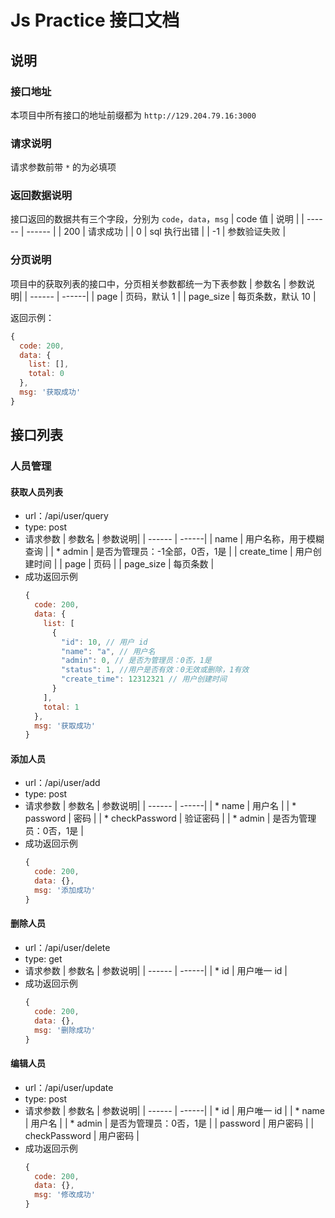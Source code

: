 # **Js Practice 接口文档**
## **说明**
### **接口地址**
本项目中所有接口的地址前缀都为 `http://129.204.79.16:3000`
### **请求说明**
请求参数前带 `*` 的为必填项
### **返回数据说明**
接口返回的数据共有三个字段，分别为 `code`，`data`，`msg`
| code 值 | 说明 |
| ------ | ------ |
| 200 | 请求成功 |
| 0 | sql 执行出错 |
| -1 | 参数验证失败 |
### **分页说明**
项目中的获取列表的接口中，分页相关参数都统一为下表参数
  | 参数名 | 参数说明|
  | ------ | ------|
  | page | 页码，默认 1 |
  | page_size | 每页条数，默认 10 |

返回示例：
``` js
{
  code: 200,
  data: {
    list: [],
    total: 0
  },
  msg: '获取成功'
}
```
## **接口列表**
### **人员管理**
#### **获取人员列表**
* url：/api/user/query
* type: post
* 请求参数
  | 参数名 | 参数说明|
  | ------ | ------|
  | name | 用户名称，用于模糊查询 |
  | * admin | 是否为管理员：-1全部，0否，1是 |
  | create_time | 用户创建时间 |
  | page | 页码 |
  | page_size | 每页条数 |
* 成功返回示例
  ```js
  {
    code: 200,
    data: {
      list: [
        {
          "id": 10, // 用户 id
          "name": "a", // 用户名
          "admin": 0, // 是否为管理员：0否，1是
          "status": 1, //用户是否有效：0无效或删除，1有效
          "create_time": 12312321 // 用户创建时间
        }
      ],
      total: 1
    },
    msg: '获取成功'
  }
  ```
#### **添加人员**
* url：/api/user/add
* type: post
* 请求参数
  | 参数名 | 参数说明|
  | ------ | ------|
  | * name | 用户名 |
  | * password | 密码 |
  | * checkPassword | 验证密码 |
  | * admin | 是否为管理员：0否，1是 |
* 成功返回示例
  ```js
  {
    code: 200,
    data: {},
    msg: '添加成功'
  }
  ```
#### **删除人员**
* url：/api/user/delete
* type: get
* 请求参数
  | 参数名 | 参数说明|
  | ------ | ------|
  | * id | 用户唯一 id |
* 成功返回示例
  ```js
  {
    code: 200,
    data: {},
    msg: '删除成功'
  }
  ```
#### **编辑人员**
* url：/api/user/update
* type: post
* 请求参数
  | 参数名 | 参数说明|
  | ------ | ------|
  | * id | 用户唯一 id |
  | * name | 用户名 |
  | * admin | 是否为管理员：0否，1是 |
  | password | 用户密码 |
  | checkPassword | 用户密码 |
* 成功返回示例
  ```js
  {
    code: 200,
    data: {},
    msg: '修改成功'
  }
  ```